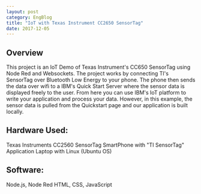 ```yaml
---
layout: post
category: EngBlog
title: "IoT with Texas Instrument CC2650 SensorTag"
date: 2017-12-05
---
```


## Overview
This project is an IoT Demo of Texas Instrument's CC650 SensorTag using Node Red and Websockets.  The project works by connecting TI's SensorTag over Bluetooth Low Energy to your phone.  The phone then sends the data over wifi to a IBM's Quick Start Server where the sensor data is displayed freely to the user.  From here you can use IBM's IoT platform to write your application and process your data.  However, in this example, the sensor data is pulled from the Quickstart page and our application is built locally.

## Hardware Used:
Texas Instruments CC2560 SensorTag
SmartPhone with "TI SensorTag" Application
Laptop with Linux (Ubuntu OS)

## Software:
Node.js, Node Red
HTML, CSS, JavaScript
